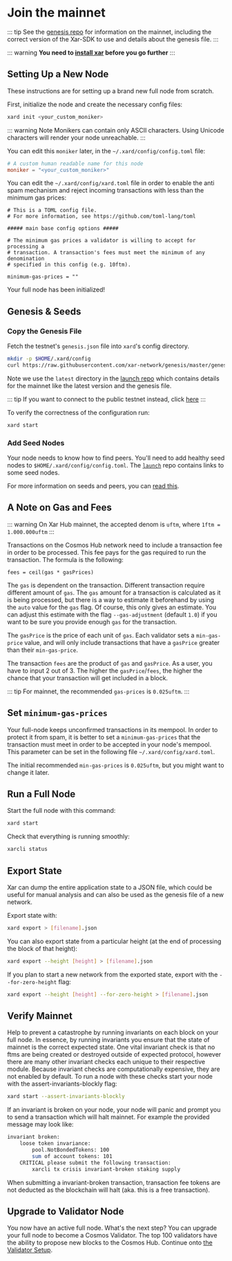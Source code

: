 # Join the mainnet

::: tip 
See the [genesis repo](https://github.com/xar-network/genesis) for
information on the mainnet, including the correct version
of the Xar-SDK to use and details about the genesis file.
:::

::: warning
**You need to [install xar](./installation.md) before you go further**
:::

## Setting Up a New Node

These instructions are for setting up a brand new full node from scratch.

First, initialize the node and create the necessary config files:

```bash
xard init <your_custom_moniker>
```

::: warning Note
Monikers can contain only ASCII characters. Using Unicode characters will render your node unreachable.
:::

You can edit this `moniker` later, in the `~/.xard/config/config.toml` file:

```toml
# A custom human readable name for this node
moniker = "<your_custom_moniker>"
```

You can edit the `~/.xard/config/xard.toml` file in order to enable the anti spam mechanism and reject incoming transactions with less than the minimum gas prices:

```
# This is a TOML config file.
# For more information, see https://github.com/toml-lang/toml

##### main base config options #####

# The minimum gas prices a validator is willing to accept for processing a
# transaction. A transaction's fees must meet the minimum of any denomination
# specified in this config (e.g. 10ftm).

minimum-gas-prices = ""
```

Your full node has been initialized! 

## Genesis & Seeds

### Copy the Genesis File

Fetch the testnet's `genesis.json` file into `xard`'s config directory.

```bash
mkdir -p $HOME/.xard/config
curl https://raw.githubusercontent.com/xar-network/genesis/master/genesis.json > $HOME/.xard/config/genesis.json
```

Note we use the `latest` directory in the [launch repo](https://github.com/xar-network/launch) which contains details for the mainnet like the latest version and the genesis file. 

::: tip
If you want to connect to the public testnet instead, click [here](./join-testnet.md)
:::

To verify the correctness of the configuration run:

```bash
xard start
```

### Add Seed Nodes

Your node needs to know how to find peers. You'll need to add healthy seed nodes to `$HOME/.xard/config/config.toml`. The [`launch`](https://github.com/xar-network/launch) repo contains links to some seed nodes.

For more information on seeds and peers, you can [read this](https://github.com/tendermint/tendermint/blob/develop/docs/tendermint-core/using-tendermint.md#peers).

## A Note on Gas and Fees

::: warning
On Xar Hub mainnet, the accepted denom is `uftm`, where `1ftm = 1.000.000uftm`
:::

Transactions on the Cosmos Hub network need to include a transaction fee in order to be processed. This fee pays for the gas required to run the transaction. The formula is the following:

```
fees = ceil(gas * gasPrices)
```

The `gas` is dependent on the transaction. Different transaction require different amount of `gas`. The `gas` amount for a transaction is calculated as it is being processed, but there is a way to estimate it beforehand by using the `auto` value for the `gas` flag. Of course, this only gives an estimate. You can adjust this estimate with the flag `--gas-adjustment` (default `1.0`) if you want to be sure you provide enough `gas` for the transaction. 

The `gasPrice` is the price of each unit of `gas`. Each validator sets a `min-gas-price` value, and will only include transactions that have a `gasPrice` greater than their `min-gas-price`. 

The transaction `fees` are the product of `gas` and `gasPrice`. As a user, you have to input 2 out of 3. The higher the `gasPrice`/`fees`, the higher the chance that your transaction will get included in a block. 

::: tip
For mainnet, the recommended `gas-prices` is `0.025uftm`. 
::: 

## Set `minimum-gas-prices`

Your full-node keeps unconfirmed transactions in its mempool. In order to protect it from spam, it is better to set a `minimum-gas-prices` that the transaction must meet in order to be accepted in your node's mempool. This parameter can be set in the following file `~/.xard/config/xard.toml`.

The initial recommended `min-gas-prices` is `0.025uftm`, but you might want to change it later. 

## Run a Full Node

Start the full node with this command:

```bash
xard start
```

Check that everything is running smoothly:

```bash
xarcli status
```

## Export State

Xar can dump the entire application state to a JSON file, which could be useful for manual analysis and can also be used as the genesis file of a new network.

Export state with:

```bash
xard export > [filename].json
```

You can also export state from a particular height (at the end of processing the block of that height):

```bash
xard export --height [height] > [filename].json
```

If you plan to start a new network from the exported state, export with the `--for-zero-height` flag:

```bash
xard export --height [height] --for-zero-height > [filename].json
```

## Verify Mainnet 

Help to prevent a catastrophe by running invariants on each block on your full
node. In essence, by running invariants you ensure that the state of mainnet is
the correct expected state. One vital invariant check is that no ftms are
being created or destroyed outside of expected protocol, however there are many
other invariant checks each unique to their respective module. Because invariant checks 
are computationally expensive, they are not enabled by default. To run a node with 
these checks start your node with the assert-invariants-blockly flag:

```bash
xard start --assert-invariants-blockly
```

If an invariant is broken on your node, your node will panic and prompt you to send
a transaction which will halt mainnet. For example the provided message may look like: 

```bash
invariant broken:
    loose token invariance:
        pool.NotBondedTokens: 100
        sum of account tokens: 101
    CRITICAL please submit the following transaction:
        xarcli tx crisis invariant-broken staking supply

```

When submitting a invariant-broken transaction, transaction fee tokens are not
deducted as the blockchain will halt (aka. this is a free transaction). 

## Upgrade to Validator Node

You now have an active full node. What's the next step? You can upgrade your full node to become a Cosmos Validator. The top 100 validators have the ability to propose new blocks to the Cosmos Hub. Continue onto [the Validator Setup](./validators/validator-setup.md).
